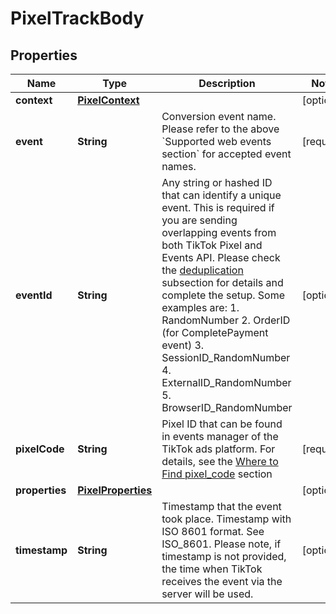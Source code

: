 # PixelTrackBody

## Properties
Name | Type | Description | Notes
------------ | ------------- | ------------- | -------------
**context** | [**PixelContext**](PixelContext.md) |  |  [optional]
**event** | **String** | Conversion event name. Please refer to the above &#x60;Supported web events section&#x60; for accepted event names. |[required]  
**eventId** | **String** | Any string or hashed ID that can identify a unique event. This is required if you are sending overlapping events from both TikTok Pixel and Events API.  Please check the [deduplication](https://ads.tiktok.com/marketing_api/docs?id&#x3D;1739584864945154) subsection for details and complete the setup. Some examples are: 1. RandomNumber 2. OrderID (for CompletePayment event) 3. SessionID_RandomNumber 4. ExternalID_RandomNumber 5. BrowserID_RandomNumber  |  [optional]
**pixelCode** | **String** | Pixel ID that can be found in events manager of the TikTok ads platform. For details, see the [Where to Find pixel_code](https://ads.tiktok.com/marketing_api/docs?id&#x3D;1739584855420929) section |[required]  
**properties** | [**PixelProperties**](PixelProperties.md) |  |  [optional]
**timestamp** | **String** | Timestamp that the event took place. Timestamp with ISO 8601 format. See ISO_8601. Please note, if timestamp is not provided, the time when TikTok receives the event via the server will be used. |  [optional]
